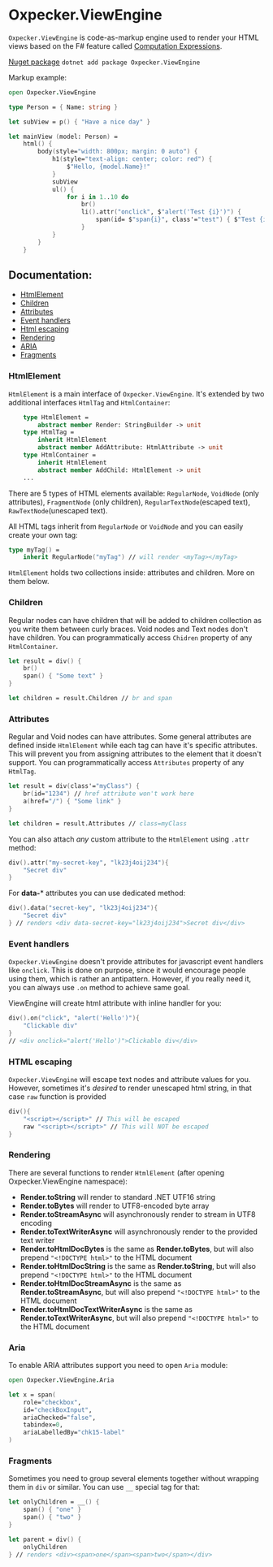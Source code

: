 # Oxpecker.ViewEngine

`Oxpecker.ViewEngine` is code-as-markup engine used to render your HTML views based on the F# feature called [Computation Expressions](https://learn.microsoft.com/en-us/dotnet/fsharp/language-reference/computation-expressions).

[Nuget package](https://www.nuget.org/packages/Oxpecker.ViewEngine) `dotnet add package Oxpecker.ViewEngine`

Markup example:

```fsharp
open Oxpecker.ViewEngine

type Person = { Name: string }

let subView = p() { "Have a nice day" }

let mainView (model: Person) =
    html() {
        body(style="width: 800px; margin: 0 auto") {
            h1(style="text-align: center; color: red") {
                $"Hello, {model.Name}!"
            }
            subView
            ul() {
                for i in 1..10 do
                    br()
                    li().attr("onclick", $"alert('Test {i}')") {
                        span(id= $"span{i}", class'="test") { $"Test {i}" }
                    }
            }
        }
    }
```

## Documentation:

- [HtmlElement](#htmlelement)
- [Children](#children)
- [Attributes](#attributes)
- [Event handlers](#event-handlers)
- [Html escaping](#html-escaping)
- [Rendering](#rendering)
- [ARIA](#aria)
- [Fragments](#fragments)

### HtmlElement

`HtmlElement` is a main interface of `Oxpecker.ViewEngine`. It's extended by two additional interfaces `HtmlTag` and `HtmlContainer`:

```fsharp
    type HtmlElement =
        abstract member Render: StringBuilder -> unit
    type HtmlTag =
        inherit HtmlElement
        abstract member AddAttribute: HtmlAttribute -> unit
    type HtmlContainer =
        inherit HtmlElement
        abstract member AddChild: HtmlElement -> unit
    ...
```
There are 5 types of HTML elements available: `RegularNode`, `VoidNode` (only attributes), `FragmentNode` (only children), `RegularTextNode`(escaped text), `RawTextNode`(unescaped text).

All HTML tags inherit from `RegularNode` or `VoidNode` and you can easily create your own tag:

```fsharp
type myTag() =
    inherit RegularNode("myTag") // will render <myTag></myTag>
```

`HtmlElement` holds two collections inside: attributes and children. More on them below.

### Children

Regular nodes can have children that will be added to children collection as you write them between curly braces. Void nodes and Text nodes don't have children. You can programmatically access `Chidren` property of any `HtmlContainer`.

```fsharp
let result = div() {
    br()
    span() { "Some text" }
}

let children = result.Children // br and span
```

### Attributes

Regular and Void nodes can have attributes. Some general attributes are defined inside `HtmlElement` while each tag can have it's specific attributes. This will prevent you from assigning attributes to the element that it doesn't support. You can programmatically access `Attributes` property of any `HtmlTag`.

```fsharp
let result = div(class'="myClass") {
    br(id="1234") // href attribute won't work here
    a(href="/") { "Some link" }
}

let children = result.Attributes // class=myClass
```
You can also attach _any_ custom attribute to the `HtmlElement` using `.attr` method:

```fsharp
div().attr("my-secret-key", "lk23j4oij234"){
    "Secret div"
}
```
For **data-*** attributes you can use dedicated method:

```fsharp
div().data("secret-key", "lk23j4oij234"){
    "Secret div"
} // renders <div data-secret-key="lk23j4oij234">Secret div</div>
```

### Event handlers

`Oxpecker.ViewEngine` doesn't provide attributes for javascript event handlers like `onclick`. This is done on purpose, since it would encourage people using them, which is rather an antipattern. However, if you really need it, you can always use `.on` method to achieve same goal.

ViewEngine will create html attribute with inline handler for you:

```fsharp
div().on("click", "alert('Hello')"){
    "Clickable div"
}
// <div onclick="alert('Hello')">Clickable div</div>
```


### HTML escaping

`Oxpecker.ViewEngine` will escape text nodes and attribute values for you. However, sometimes it's _desired_ to render unescaped html string, in that case `raw` function is provided

```fsharp
div(){
    "<script></script>" // This will be escaped
    raw "<script></script>" // This will NOT be escaped
}
```

### Rendering

There are several functions to render `HtmlElement` (after opening Oxpecker.ViewEngine namespace):

- **Render.toString** will render to standard .NET UTF16 string
- **Render.toBytes** will render to UTF8-encoded byte array
- **Render.toStreamAsync** will asynchronously render to stream in UTF8 encoding
- **Render.toTextWriterAsync** will asynchronously render to the provided text writer
- **Render.toHtmlDocBytes** is the same as **Render.toBytes**, but will also prepend `"<!DOCTYPE html>"` to the HTML document
- **Render.toHtmlDocString** is the same as **Render.toString**, but will also prepend `"<!DOCTYPE html>"` to the HTML document
- **Render.toHtmlDocStreamAsync** is the same as **Render.toStreamAsync**, but will also prepend `"<!DOCTYPE html>"` to the HTML document
- **Render.toHtmlDocTextWriterAsync** is the same as **Render.toTextWriterAsync**, but will also prepend `"<!DOCTYPE html>"` to the HTML document

### Aria

To enable ARIA attributes support you need to open `Aria` module:

```fsharp
open Oxpecker.ViewEngine.Aria

let x = span(
    role="checkbox",
    id="checkBoxInput",
    ariaChecked="false",
    tabindex=0,
    ariaLabelledBy="chk15-label"
)
```

### Fragments

Sometimes you need to group several elements together without wrapping them in `div` or similar. You can use `__` special tag for that:

```fsharp
let onlyChildren = __() {
    span() { "one" }
    span() { "two" }
}

let parent = div() {
    onlyChildren
} // renders <div><span>one</span><span>two</span></div>

```
